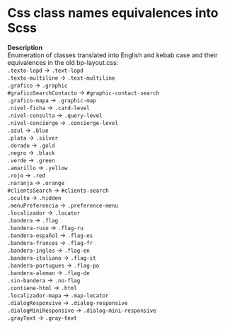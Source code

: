 # Css class names equivalences into Scss

<b>Description</b> <br>Enumeration of classes translated into English and kebab case and their equivalences in the old bp-layout.css:<br> `.texto-lopd` -> `.text-lopd`<br> `.texto-multiline` -> `.text-multiline`<br> `.grafico` -> `.graphic`<br> `#graficoSearchContacto` -> `#graphic-contact-search`<br> `.grafico-mapa` -> `.graphic-map`<br> `.nivel-ficha` -> `.card-level`<br> `.nivel-consulta` -> `.query-level`<br> `.nivel-concierge` -> `.concierge-level`<br> `.azul` -> `.blue`<br> `.plata` -> `.silver`<br> `.dorado` -> `.gold`<br> `.negro` -> `.black`<br> `.verde` -> `.green`<br> `.amarillo` -> `.yellow`<br> `.rojo` -> `.red`<br> `.naranja` -> `.orange`<br> `#clientsSearch` -> `#clients-search`<br> `.oculto` -> `.hidden`<br> `.menuPreferencia` -> `.preference-menu`<br> `.localizador` -> `.locator`<br> `.bandera` -> `.flag`<br> `.bandera-ruso` -> `.flag-ru`<br> `.bandera-español` -> `.flag-es`<br> `.bandera-frances` -> `.flag-fr`<br> `.bandera-ingles` -> `.flag-en`<br> `.bandera-italiano` -> `.flag-it`<br> `.bandera-portugues` -> `.flag-po`<br> `.bandera-aleman` -> `.flag-de`<br> `.sin-bandera` -> `.no-flag`<br> `.contiene-html` -> `.html`<br> `.localizador-mapa` -> `.map-locator`<br> `.dialogResponsive` -> `.dialog-responsive`<br> `.dialogMiniResponsive` -> `.dialog-mini-responsive`<br> `.grayText` -> `.gray-text`<br>
